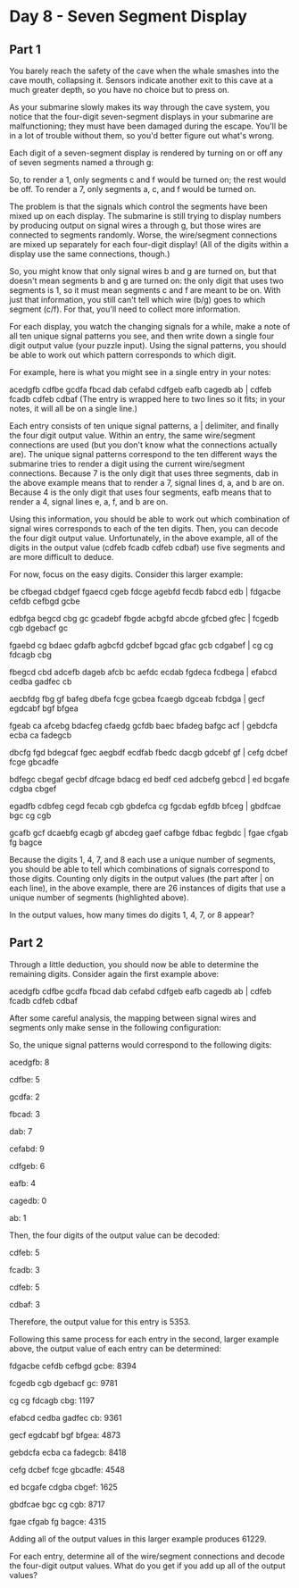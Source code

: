 # Day 8 - Seven Segment Display

## Part 1

You barely reach the safety of the cave when the whale smashes into the cave mouth, collapsing it. Sensors indicate another exit to this cave at a much greater depth, so you have no choice but to press on.

As your submarine slowly makes its way through the cave system, you notice that the four-digit seven-segment displays in your submarine are malfunctioning; they must have been damaged during the escape. You'll be in a lot of trouble without them, so you'd better figure out what's wrong.

Each digit of a seven-segment display is rendered by turning on or off any of seven segments named a through g:

So, to render a 1, only segments c and f would be turned on; the rest would be off. To render a 7, only segments a, c, and f would be turned on.

The problem is that the signals which control the segments have been mixed up on each display. The submarine is still trying to display numbers by producing output on signal wires a through g, but those wires are connected to segments randomly. Worse, the wire/segment connections are mixed up separately for each four-digit display! (All of the digits within a display use the same connections, though.)

So, you might know that only signal wires b and g are turned on, but that doesn't mean segments b and g are turned on: the only digit that uses two segments is 1, so it must mean segments c and f are meant to be on. With just that information, you still can't tell which wire (b/g) goes to which segment (c/f). For that, you'll need to collect more information.

For each display, you watch the changing signals for a while, make a note of all ten unique signal patterns you see, and then write down a single four digit output value (your puzzle input). Using the signal patterns, you should be able to work out which pattern corresponds to which digit.

For example, here is what you might see in a single entry in your notes:

acedgfb cdfbe gcdfa fbcad dab cefabd cdfgeb eafb cagedb ab |
cdfeb fcadb cdfeb cdbaf
(The entry is wrapped here to two lines so it fits; in your notes, it will all be on a single line.)

Each entry consists of ten unique signal patterns, a | delimiter, and finally the four digit output value. Within an entry, the same wire/segment connections are used (but you don't know what the connections actually are). The unique signal patterns correspond to the ten different ways the submarine tries to render a digit using the current wire/segment connections. Because 7 is the only digit that uses three segments, dab in the above example means that to render a 7, signal lines d, a, and b are on. Because 4 is the only digit that uses four segments, eafb means that to render a 4, signal lines e, a, f, and b are on.

Using this information, you should be able to work out which combination of signal wires corresponds to each of the ten digits. Then, you can decode the four digit output value. Unfortunately, in the above example, all of the digits in the output value (cdfeb fcadb cdfeb cdbaf) use five segments and are more difficult to deduce.

For now, focus on the easy digits. Consider this larger example:

be cfbegad cbdgef fgaecd cgeb fdcge agebfd fecdb fabcd edb | fdgacbe cefdb cefbgd gcbe

edbfga begcd cbg gc gcadebf fbgde acbgfd abcde gfcbed gfec |  fcgedb cgb dgebacf gc

fgaebd cg bdaec gdafb agbcfd gdcbef bgcad gfac gcb cdgabef |  cg cg fdcagb cbg

fbegcd cbd adcefb dageb afcb bc aefdc ecdab fgdeca fcdbega |  efabcd cedba gadfec cb

aecbfdg fbg gf bafeg dbefa fcge gcbea fcaegb dgceab fcbdga |  gecf egdcabf bgf bfgea

fgeab ca afcebg bdacfeg cfaedg gcfdb baec bfadeg bafgc acf | gebdcfa ecba ca fadegcb

dbcfg fgd bdegcaf fgec aegbdf ecdfab fbedc dacgb gdcebf gf | cefg dcbef fcge gbcadfe

bdfegc cbegaf gecbf dfcage bdacg ed bedf ced adcbefg gebcd | ed bcgafe cdgba cbgef

egadfb cdbfeg cegd fecab cgb gbdefca cg fgcdab egfdb bfceg | gbdfcae bgc cg cgb

gcafb gcf dcaebfg ecagb gf abcdeg gaef cafbge fdbac fegbdc |  fgae cfgab fg bagce

Because the digits 1, 4, 7, and 8 each use a unique number of segments, you should be able to tell which combinations of signals correspond to those digits. Counting only digits in the output values (the part after | on each line), in the above example, there are 26 instances of digits that use a unique number of segments (highlighted above).

In the output values, how many times do digits 1, 4, 7, or 8 appear?

## Part 2
Through a little deduction, you should now be able to determine the remaining digits. Consider again the first example above:

acedgfb cdfbe gcdfa fbcad dab cefabd cdfgeb eafb cagedb ab | cdfeb fcadb cdfeb cdbaf

After some careful analysis, the mapping between signal wires and segments only make sense in the following configuration:

So, the unique signal patterns would correspond to the following digits:

acedgfb: 8

cdfbe: 5

gcdfa: 2

fbcad: 3

dab: 7

cefabd: 9

cdfgeb: 6

eafb: 4

cagedb: 0

ab: 1

Then, the four digits of the output value can be decoded:

cdfeb: 5

fcadb: 3

cdfeb: 5

cdbaf: 3

Therefore, the output value for this entry is 5353.

Following this same process for each entry in the second, larger example above, the output value of each entry can be determined:

fdgacbe cefdb cefbgd gcbe: 8394

fcgedb cgb dgebacf gc: 9781

cg cg fdcagb cbg: 1197

efabcd cedba gadfec cb: 9361

gecf egdcabf bgf bfgea: 4873

gebdcfa ecba ca fadegcb: 8418

cefg dcbef fcge gbcadfe: 4548

ed bcgafe cdgba cbgef: 1625

gbdfcae bgc cg cgb: 8717

fgae cfgab fg bagce: 4315

Adding all of the output values in this larger example produces 61229.

For each entry, determine all of the wire/segment connections and decode the four-digit output values. What do you get if you add up all of the output values?

